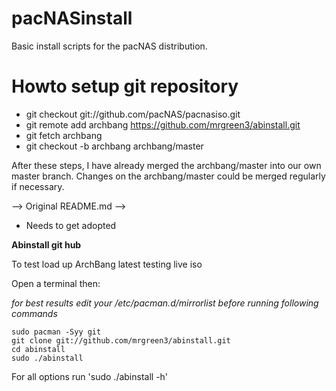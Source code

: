 pacNASinstall
=============

Basic install scripts for the pacNAS distribution.

Howto setup git repository
==========================

* git checkout git://github.com/pacNAS/pacnasiso.git
* git remote add archbang https://github.com/mrgreen3/abinstall.git
* git fetch archbang
* git checkout -b archbang archbang/master

After these steps, I have already merged the archbang/master into our own master branch.
Changes on the archbang/master could be merged regularly if necessary.

--> Original README.md -->
* Needs to get adopted


**Abinstall git hub**

To test load up ArchBang latest testing live iso

Open a terminal then:

*for best results edit your /etc/pacman.d/mirrorlist before running following commands*

    sudo pacman -Syy git
    git clone git://github.com/mrgreen3/abinstall.git
    cd abinstall
    sudo ./abinstall

For all options run 'sudo ./abinstall -h'
